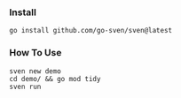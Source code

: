 ### Install
    go install github.com/go-sven/sven@latest

### How To Use
    sven new demo
    cd demo/ && go mod tidy
    sven run